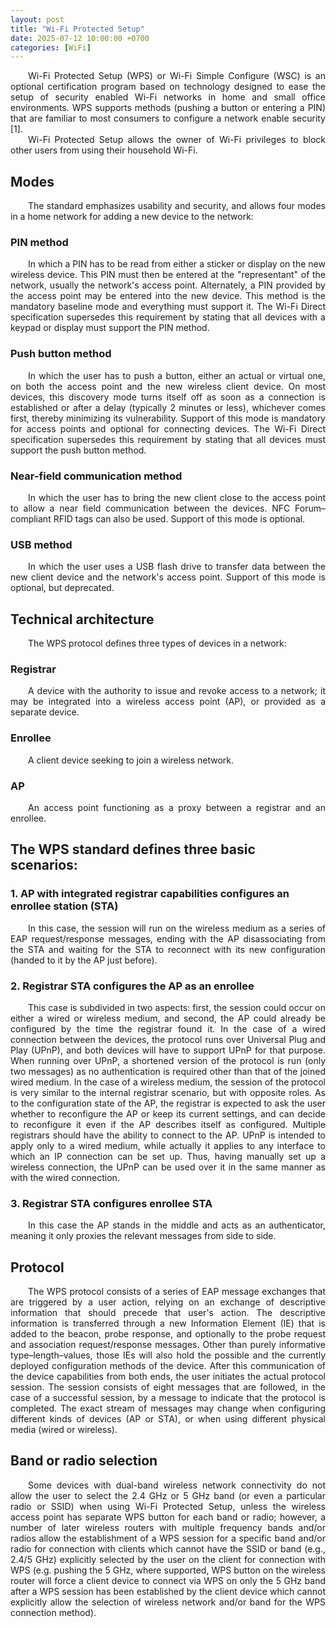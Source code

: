 ```yaml
---
layout: post
title: "Wi-Fi Protected Setup"
date: 2025-07-12 10:00:00 +0700
categories: [WiFi]
---
```


<div style="text-align: justify; text-indent: 2em;">
Wi-Fi Protected Setup (WPS) or Wi-Fi Simple Configure (WSC) is an optional certification program based on technology designed to ease the setup of security enabled Wi-Fi networks in home and small office environments. WPS supports methods (pushing a button or entering a PIN) that are familiar to most consumers to configure a network enable security [1].
</div>

<div style="text-align: justify; text-indent: 2em;">
Wi-Fi Protected Setup allows the owner of Wi-Fi privileges to block other users from using their household Wi-Fi.
</div>

## Modes 

<div style="text-align: justify; text-indent: 2em;">
The standard emphasizes usability and security, and allows four modes in a home network for adding a new device to the network:
</div>

### PIN method

<div style="text-align: justify; text-indent: 2em;">
In which a PIN has to be read from either a sticker or display on the new wireless device. This PIN must then be entered at the "representant" of the network, usually the network's access point. Alternately, a PIN provided by the access point may be entered into the new device. This method is the mandatory baseline mode and everything must support it. The Wi-Fi Direct specification supersedes this requirement by stating that all devices with a keypad or display must support the PIN method.
</div>

### Push button method

<div style="text-align: justify; text-indent: 2em;">
In which the user has to push a button, either an actual or virtual one, on both the access point and the new wireless client device. On most devices, this discovery mode turns itself off as soon as a connection is established or after a delay (typically 2 minutes or less), whichever comes first, thereby minimizing its vulnerability. Support of this mode is mandatory for access points and optional for connecting devices. The Wi-Fi Direct specification supersedes this requirement by stating that all devices must support the push button method.
</div>

### Near-field communication method

<div style="text-align: justify; text-indent: 2em;">
In which the user has to bring the new client close to the access point to allow a near field communication between the devices. NFC Forum–compliant RFID tags can also be used. Support of this mode is optional.
</div>

### USB method

<div style="text-align: justify; text-indent: 2em;">
In which the user uses a USB flash drive to transfer data between the new client device and the network's access point. Support of this mode is optional, but deprecated.
</div>

## Technical architecture

<div style="text-align: justify; text-indent: 2em;">
The WPS protocol defines three types of devices in a network:
</div>

### Registrar

<div style="text-align: justify; text-indent: 2em;">
A device with the authority to issue and revoke access to a network; it may be integrated into a wireless access point (AP), or provided as a separate device.
</div>

### Enrollee

<div style="text-align: justify; text-indent: 2em;">
A client device seeking to join a wireless network.
</div>

### AP

<div style="text-align: justify; text-indent: 2em;">
An access point functioning as a proxy between a registrar and an enrollee.
</div>

## The WPS standard defines three basic scenarios:

### 1. AP with integrated registrar capabilities configures an enrollee station (STA)

<div style="text-align: justify; text-indent: 2em;">
In this case, the session will run on the wireless medium as a series of EAP request/response messages, ending with the AP disassociating from the STA and waiting for the STA to reconnect with its new configuration (handed to it by the AP just before).
</div>

### 2. Registrar STA configures the AP as an enrollee

<div style="text-align: justify; text-indent: 2em;">
This case is subdivided in two aspects: first, the session could occur on either a wired or wireless medium, and second, the AP could already be configured by the time the registrar found it. In the case of a wired connection between the devices, the protocol runs over Universal Plug and Play (UPnP), and both devices will have to support UPnP for that purpose. When running over UPnP, a shortened version of the protocol is run (only two messages) as no authentication is required other than that of the joined wired medium. In the case of a wireless medium, the session of the protocol is very similar to the internal registrar scenario, but with opposite roles. As to the configuration state of the AP, the registrar is expected to ask the user whether to reconfigure the AP or keep its current settings, and can decide to reconfigure it even if the AP describes itself as configured. Multiple registrars should have the ability to connect to the AP. UPnP is intended to apply only to a wired medium, while actually it applies to any interface to which an IP connection can be set up. Thus, having manually set up a wireless connection, the UPnP can be used over it in the same manner as with the wired connection.
</div>

### 3. Registrar STA configures enrollee STA

<div style="text-align: justify; text-indent: 2em;">
In this case the AP stands in the middle and acts as an authenticator, meaning it only proxies the relevant messages from side to side.
</div>

## Protocol

<div style="text-align: justify; text-indent: 2em;">
The WPS protocol consists of a series of EAP message exchanges that are triggered by a user action, relying on an exchange of descriptive information that should precede that user's action. The descriptive information is transferred through a new Information Element (IE) that is added to the beacon, probe response, and optionally to the probe request and association request/response messages. Other than purely informative type–length–values, those IEs will also hold the possible and the currently deployed configuration methods of the device. After this communication of the device capabilities from both ends, the user initiates the actual protocol session. The session consists of eight messages that are followed, in the case of a successful session, by a message to indicate that the protocol is completed. The exact stream of messages may change when configuring different kinds of devices (AP or STA), or when using different physical media (wired or wireless).
</div>

## Band or radio selection

<div style="text-align: justify; text-indent: 2em;">
Some devices with dual-band wireless network connectivity do not allow the user to select the 2.4 GHz or 5 GHz band (or even a particular radio or SSID) when using Wi-Fi Protected Setup, unless the wireless access point has separate WPS button for each band or radio; however, a number of later wireless routers with multiple frequency bands and/or radios allow the establishment of a WPS session for a specific band and/or radio for connection with clients which cannot have the SSID or band (e.g., 2.4/5 GHz) explicitly selected by the user on the client for connection with WPS (e.g. pushing the 5 GHz, where supported, WPS button on the wireless router will force a client device to connect via WPS on only the 5 GHz band after a WPS session has been established by the client device which cannot explicitly allow the selection of wireless network and/or band for the WPS connection method).
</div>